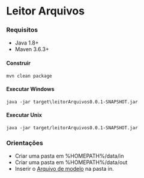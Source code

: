 # Leitor Arquivos

### Requisitos
* Java 1.8+
* Maven 3.6.3+

#### Construir
```
mvn clean package
```

#### Executar Windows
```
java -jar target\leitorArquivos0.0.1-SNAPSHOT.jar
```

#### Executar Unix
```
java -jar target/leitorArquivos0.0.1-SNAPSHOT.jar
```
### Orientações

* Criar uma pasta em %HOMEPATH%/data/in
* Criar uma pasta em %HOMEPATH%/data/out
* Inserir o [Arquivo de modelo](modelo/modelo.dat) na pasta in.




